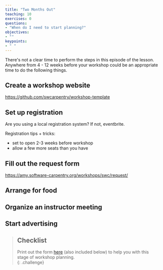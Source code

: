 ```yaml
---
title: "Two Months Out"
teaching: 10
exercises: 0
questions:
- "When do I need to start planning?" 
objectives:
- ""
keypoints:
- " "
---
```


There's not a clear time to perform the steps in this episode of the lesson.  Anywhere 
from 4 - 12 weeks before your workshop could be an appropriate time to do the following 
things.  

## Create a workshop website

https://github.com/swcarpentry/workshop-template

## Set up registration

Are you using a local registration system?  If not, eventbrite.  

Registration tips + tricks: 
- set to open 2-3 weeks before workshop
- allow a few more seats than you have

## Fill out the request form

https://amy.software-carpentry.org/workshops/swc/request/ 


## Arrange for food



## Organize an instructor meeting



## Start advertising


> ## Checklist
>
> Print out the form [here]({{site.root}}/files/checklist-2-months.md) 
> (also included below) to help you with this stage of workshop planning.  
{: .challenge}